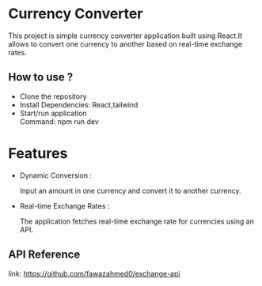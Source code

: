 
# Currency Converter

This project is simple currency converter application built using React.It allows to convert one currency to another based on real-time exchange rates.



## How to use ? 

- Clone the repository
- Install Dependencies:
  React,tailwind
- Start/run application  
  Command:
   npm run dev
    
# Features

- Dynamic Conversion :

   Input an amount in one currency and convert it to another      currency.
- Real-time Exchange Rates :

  The application fetches real-time exchange rate for currencies   using an API.
 


## API Reference

link: https://github.com/fawazahmed0/exchange-api

